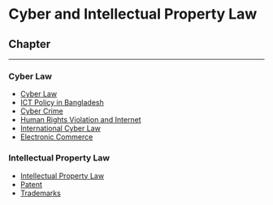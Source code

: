 <!--markdown practice-->
# Cyber and Intellectual Property Law

## Chapter
<hr/>

### Cyber Law

- [Cyber Law][P1]
- [ICT Policy in Bangladesh][P2]
- [Cyber Crime][P3]
- [Human Rights Violation and Internet][P4]
- [International Cyber Law][P5]
- [Electronic Commerce][P6]

### Intellectual Property Law

- [Intellectual Property Law][P7]
- [Patent][P8]
- [Trademarks][P9]





<!--Links-->
[P1]: https://www.youtube.com
[P2]: https://www.youtube.com
[P3]: https://www.youtube.com
[P4]: https://www.youtube.com
[P5]: https://www.youtube.com
[P6]: https://www.youtube.com
[P7]: https://www.youtube.com
[P8]: https://www.youtube.com
[P9]: https://www.youtube.com
<!--End-->
